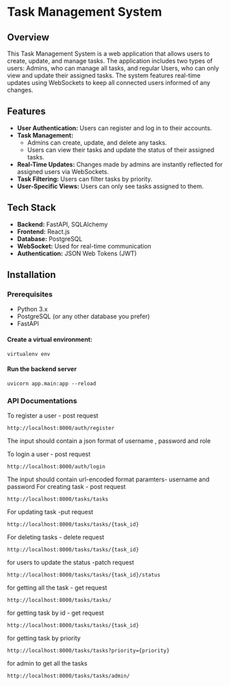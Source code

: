 # Task Management System

## Overview

This Task Management System is a web application that allows users to create, update, and manage tasks. The application includes two types of users: Admins, who can manage all tasks, and regular Users, who can only view and update their assigned tasks. The system features real-time updates using WebSockets to keep all connected users informed of any changes.

## Features

- **User Authentication:** Users can register and log in to their accounts.
- **Task Management:** 
  - Admins can create, update, and delete any tasks.
  - Users can view their tasks and update the status of their assigned tasks.
- **Real-Time Updates:** Changes made by admins are instantly reflected for assigned users via WebSockets.
- **Task Filtering:** Users can filter tasks by priority.
- **User-Specific Views:** Users can only see tasks assigned to them.

## Tech Stack

- **Backend:** FastAPI, SQLAlchemy
- **Frontend:** React.js
- **Database:** PostgreSQL
- **WebSocket:** Used for real-time communication
- **Authentication:** JSON Web Tokens (JWT)

## Installation

### Prerequisites

- Python 3.x
- PostgreSQL (or any other database you prefer)
- FastAPI

#### Create a virtual environment:
```
virtualenv env
```
#### Run the backend server
```
uvicorn app.main:app --reload
```
### API Documentations
To register a user - post request
```
http://localhost:8000/auth/register
```
The input should contain a json format of username , password and role

To login a user - post request
```
http://localhost:8000/auth/login
```
The input should contain url-encoded format paramters- username and password
For creating task - post request
```
http://localhost:8000/tasks/tasks
```
For updating task -put request
```
http://localhost:8000/tasks/tasks/{task_id}
```
For deleting tasks - delete request
```
http://localhost:8000/tasks/tasks/{task_id}
```
for users to update the status -patch request
```
http://localhost:8000/tasks/tasks/{task_id}/status
```
for getting all the task - get request
```
http://localhost:8000/tasks/tasks/
```
for getting task by id - get request
```
http://localhost:8000/tasks/tasks/{task_id}
```
for getting task by priority
```
http://localhost:8000/tasks/tasks?priority={priority}
```
for admin to get all the tasks
```
http://localhost:8000/tasks/tasks/admin/
```
